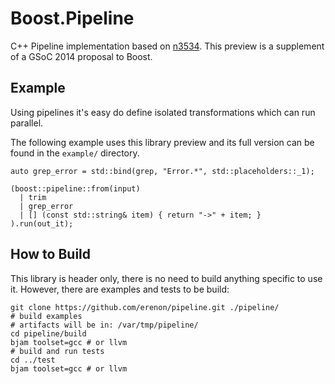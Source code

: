 Boost.Pipeline
==============

C++ Pipeline implementation based on [n3534][0]. 
This preview is a supplement of a GSoC 2014 proposal to Boost.


Example
-------

Using pipelines it's easy do define isolated transformations which can run parallel.

The following example uses this library preview and its full version can be found in the `example/` directory.

    auto grep_error = std::bind(grep, "Error.*", std::placeholders::_1);

    (boost::pipeline::from(input)
      | trim
      | grep_error
      | [] (const std::string& item) { return "->" + item; }
    ).run(out_it);
  
  
How to Build
------------

This library is header only, there is no need to build anything specific to use it.
However, there are examples and tests to be build:

    git clone https://github.com/erenon/pipeline.git ./pipeline/
    # build examples
    # artifacts will be in: /var/tmp/pipeline/
    cd pipeline/build
    bjam toolset=gcc # or llvm
    # build and run tests
    cd ../test
    bjam toolset=gcc # or llvm

[0]: http://www.open-std.org/jtc1/sc22/wg21/docs/papers/2013/n3534.html
